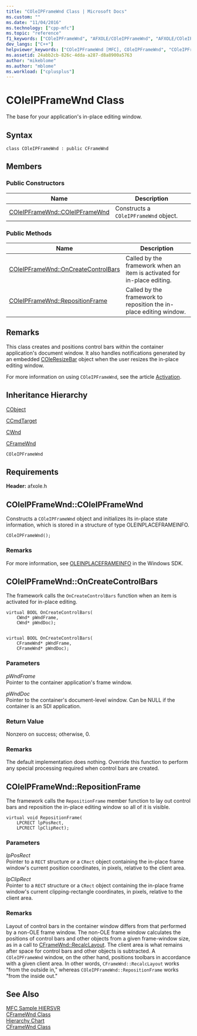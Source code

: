 ```yaml
---
title: "COleIPFrameWnd Class | Microsoft Docs"
ms.custom: ""
ms.date: "11/04/2016"
ms.technology: ["cpp-mfc"]
ms.topic: "reference"
f1_keywords: ["COleIPFrameWnd", "AFXOLE/COleIPFrameWnd", "AFXOLE/COleIPFrameWnd::COleIPFrameWnd", "AFXOLE/COleIPFrameWnd::OnCreateControlBars", "AFXOLE/COleIPFrameWnd::RepositionFrame"]
dev_langs: ["C++"]
helpviewer_keywords: ["COleIPFrameWnd [MFC], COleIPFrameWnd", "COleIPFrameWnd [MFC], OnCreateControlBars", "COleIPFrameWnd [MFC], RepositionFrame"]
ms.assetid: 24abb2cb-826c-4dda-a287-d8a8900a5763
author: "mikeblome"
ms.author: "mblome"
ms.workload: ["cplusplus"]
---
```

# COleIPFrameWnd Class
The base for your application's in-place editing window.  
  
## Syntax  
  
```  
class COleIPFrameWnd : public CFrameWnd  
```  
  
## Members  
  
### Public Constructors  
  
|Name|Description|  
|----------|-----------------|  
|[COleIPFrameWnd::COleIPFrameWnd](#coleipframewnd)|Constructs a `COleIPFrameWnd` object.|  
  
### Public Methods  
  
|Name|Description|  
|----------|-----------------|  
|[COleIPFrameWnd::OnCreateControlBars](#oncreatecontrolbars)|Called by the framework when an item is activated for in-place editing.|  
|[COleIPFrameWnd::RepositionFrame](#repositionframe)|Called by the framework to reposition the in-place editing window.|  
  
## Remarks  
 This class creates and positions control bars within the container application's document window. It also handles notifications generated by an embedded [COleResizeBar](../../mfc/reference/coleresizebar-class.md) object when the user resizes the in-place editing window.  
  
 For more information on using `COleIPFrameWnd`, see the article [Activation](../../mfc/activation-cpp.md).  
  
## Inheritance Hierarchy  
 [CObject](../../mfc/reference/cobject-class.md)  
  
 [CCmdTarget](../../mfc/reference/ccmdtarget-class.md)  
  
 [CWnd](../../mfc/reference/cwnd-class.md)  
  
 [CFrameWnd](../../mfc/reference/cframewnd-class.md)  
  
 `COleIPFrameWnd`  
  
## Requirements  
 **Header:** afxole.h  
  
##  <a name="coleipframewnd"></a>  COleIPFrameWnd::COleIPFrameWnd  
 Constructs a `COleIPFrameWnd` object and initializes its in-place state information, which is stored in a structure of type OLEINPLACEFRAMEINFO.  
  
```  
COleIPFrameWnd();
```  
  
### Remarks  
 For more information, see [OLEINPLACEFRAMEINFO](https://msdn.microsoft.com/library/windows/desktop/ms693737) in the Windows SDK.  
  
##  <a name="oncreatecontrolbars"></a>  COleIPFrameWnd::OnCreateControlBars  
 The framework calls the `OnCreateControlBars` function when an item is activated for in-place editing.  
  
```  
virtual BOOL OnCreateControlBars(
    CWnd* pWndFrame,  
    CWnd* pWndDoc);

 
virtual BOOL OnCreateControlBars(
    CFrameWnd* pWndFrame,  
    CFrameWnd* pWndDoc);
```  
  
### Parameters  
 *pWndFrame*  
 Pointer to the container application's frame window.  
  
 *pWndDoc*  
 Pointer to the container's document-level window. Can be NULL if the container is an SDI application.  
  
### Return Value  
 Nonzero on success; otherwise, 0.  
  
### Remarks  
 The default implementation does nothing. Override this function to perform any special processing required when control bars are created.  
  
##  <a name="repositionframe"></a>  COleIPFrameWnd::RepositionFrame  
 The framework calls the `RepositionFrame` member function to lay out control bars and reposition the in-place editing window so all of it is visible.  
  
```  
virtual void RepositionFrame(
    LPCRECT lpPosRect,  
    LPCRECT lpClipRect);
```  
  
### Parameters  
 *lpPosRect*  
 Pointer to a `RECT` structure or a `CRect` object containing the in-place frame window's current position coordinates, in pixels, relative to the client area.  
  
 *lpClipRect*  
 Pointer to a `RECT` structure or a `CRect` object containing the in-place frame window's current clipping-rectangle coordinates, in pixels, relative to the client area.  
  
### Remarks  
 Layout of control bars in the container window differs from that performed by a non-OLE frame window. The non-OLE frame window calculates the positions of control bars and other objects from a given frame-window size, as in a call to [CFrameWnd::RecalcLayout](../../mfc/reference/cframewnd-class.md#recalclayout). The client area is what remains after space for control bars and other objects is subtracted. A `COleIPFrameWnd` window, on the other hand, positions toolbars in accordance with a given client area. In other words, `CFrameWnd::RecalcLayout` works "from the outside in," whereas `COleIPFrameWnd::RepositionFrame` works "from the inside out."  
  
## See Also  
 [MFC Sample HIERSVR](../../visual-cpp-samples.md)   
 [CFrameWnd Class](../../mfc/reference/cframewnd-class.md)   
 [Hierarchy Chart](../../mfc/hierarchy-chart.md)   
 [CFrameWnd Class](../../mfc/reference/cframewnd-class.md)
